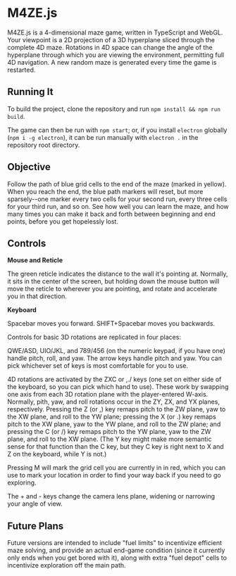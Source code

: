M4ZE.js
=======

M4ZE.js is a 4-dimensional maze game, written in TypeScript and WebGL. Your viewpoint is a 2D projection of a 3D hyperplane sliced through the complete 4D maze. Rotations in 4D space can change the angle of the hyperplane through which you are viewing the environment, permitting full 4D navigation. A new random maze is generated every time the game is restarted.

Running It
----------

To build the project, clone the repository and run `npm install && npm run build`.

The game can then be run with `npm start`; or, if you install `electron` globally (`npm i -g electron`), it can be run manually with `electron .` in the repository root directory.

Objective
---------

Follow the path of blue grid cells to the end of the maze (marked in yellow). When you reach the end, the blue path markers will reset, but more sparsely--one marker every two cells for your second run, every three cells for your third run, and so on. See how well you can learn the maze, and how many times you can make it back and forth between beginning and end points, before you get hopelessly lost.

Controls
--------

**Mouse and Reticle**

The green reticle indicates the distance to the wall it's pointing at. Normally, it sits in the center of the screen, but holding down the mouse button will move the reticle to wherever you are pointing, and rotate and accelerate you in that direction.

**Keyboard**

Spacebar moves you forward. SHIFT+Spacebar moves you backwards.

Controls for basic 3D rotations are replicated in four places:

QWE/ASD, UIO/JKL, and 789/456 (on the numeric keypad, if you have one) handle pitch, roll, and yaw. The arrow keys handle pitch and yaw. You can pick whichever set of keys is most comfortable for you to use.

4D rotations are activated by the ZXC or ,./ keys (one set on either side of the keyboard, so you can pick which hand to use). These work by swapping one axis from each 3D rotation plane with the player-entered W-axis. Normally, pith, yaw, and roll rotations occur in the ZY, ZX, and YX planes, respectively. Pressing the Z (or ,) key remaps pitch to the ZW plane, yaw to the XW plane, and roll to the YW plane; pressing the X (or .) key remaps pitch to the XW plane, yaw to the YW plane, and roll to the ZW plane; and pressing the C (or /) key remaps pitch to the YW plane, yaw to the ZW plane, and roll to the XW plane. (The Y key might make more semantic sense for that function than the C key, but they C key is right next to X and Z on the keyboard, while Y is not.)

Pressing M will mark the grid cell you are currently in in red, which you can use to mark your location in order to find your way back if you need to go exploring.

The + and - keys change the camera lens plane, widening or narrowing your angle of view.

Future Plans
------------

Future versions are intended to include "fuel limits" to incentivize efficient maze solving, and provide an actual end-game condition (since it currently only ends when you get bored with it), along with extra "fuel depot" cells to incentivize exploration off the main path.